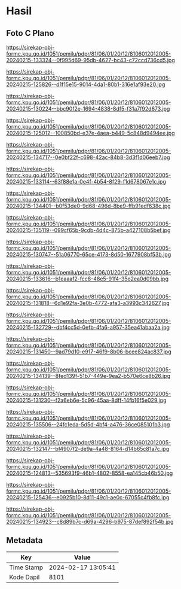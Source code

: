 # Hasil

## Foto C Plano

https://sirekap-obj-formc.kpu.go.id/1051/pemilu/pdpr/81/06/01/20/12/8106012012005-20240215-133324--0f995d69-95db-4627-bc43-c72ccd736cd5.jpg

https://sirekap-obj-formc.kpu.go.id/1051/pemilu/pdpr/81/06/01/20/12/8106012012005-20240215-125826--d1f15e15-9014-4da1-80b1-316e1af93e20.jpg

https://sirekap-obj-formc.kpu.go.id/1051/pemilu/pdpr/81/06/01/20/12/8106012012005-20240215-130224--bbc90f2e-1694-4838-8df5-f31a7f92d673.jpg

https://sirekap-obj-formc.kpu.go.id/1051/pemilu/pdpr/81/06/01/20/12/8106012012005-20240215-125012--100850bd-e37e-4aea-b449-5c848d9494ee.jpg

https://sirekap-obj-formc.kpu.go.id/1051/pemilu/pdpr/81/06/01/20/12/8106012012005-20240215-134717--0e0bf22f-c698-42ac-84b8-3d3f1d06eeb7.jpg

https://sirekap-obj-formc.kpu.go.id/1051/pemilu/pdpr/81/06/01/20/12/8106012012005-20240215-133114--63f88e1a-0e4f-4b54-8f29-f1d678067e1c.jpg

https://sirekap-obj-formc.kpu.go.id/1051/pemilu/pdpr/81/06/01/20/12/8106012012005-20240215-134401--b0f53de0-9d68-496d-8be9-ffb91edf638c.jpg

https://sirekap-obj-formc.kpu.go.id/1051/pemilu/pdpr/81/06/01/20/12/8106012012005-20240215-135119--099cf65b-9cdb-4d4c-875b-a427108b5bef.jpg

https://sirekap-obj-formc.kpu.go.id/1051/pemilu/pdpr/81/06/01/20/12/8106012012005-20240215-130747--51a06770-65ce-4173-8d50-1677908bf53b.jpg

https://sirekap-obj-formc.kpu.go.id/1051/pemilu/pdpr/81/06/01/20/12/8106012012005-20240215-133616--b1eaaaf2-fcc8-48e5-91f4-35e2ea0d09bb.jpg

https://sirekap-obj-formc.kpu.go.id/1051/pemilu/pdpr/81/06/01/20/12/8106012012005-20240215-131818--6d1e92fa-3e0b-4772-afa3-a3993c342627.jpg

https://sirekap-obj-formc.kpu.go.id/1051/pemilu/pdpr/81/06/01/20/12/8106012012005-20240215-132729--dbf4cc5d-0efb-4fa6-a957-35ea41abaa2a.jpg

https://sirekap-obj-formc.kpu.go.id/1051/pemilu/pdpr/81/06/01/20/12/8106012012005-20240215-131450--9ad79d10-e917-46f9-8b06-bcee824ac837.jpg

https://sirekap-obj-formc.kpu.go.id/1051/pemilu/pdpr/81/06/01/20/12/8106012012005-20240215-134139--8fed139f-51b7-449e-9ea2-b570e6ce8b26.jpg

https://sirekap-obj-formc.kpu.go.id/1051/pemilu/pdpr/81/06/01/20/12/8106012012005-20240215-131230--f2a6eb6e-5c96-45aa-8dff-14fb16f5e029.jpg

https://sirekap-obj-formc.kpu.go.id/1051/pemilu/pdpr/81/06/01/20/12/8106012012005-20240215-135506--24fc1eda-5d5d-4bf4-a476-36ce085101b3.jpg

https://sirekap-obj-formc.kpu.go.id/1051/pemilu/pdpr/81/06/01/20/12/8106012012005-20240215-132147--bf4907f2-de9a-4a48-8164-d14b65c81a7c.jpg

https://sirekap-obj-formc.kpu.go.id/1051/pemilu/pdpr/81/06/01/20/12/8106012012005-20240215-124813--535693f9-46b1-4802-8558-ea145cb46b50.jpg

https://sirekap-obj-formc.kpu.go.id/1051/pemilu/pdpr/81/06/01/20/12/8106012012005-20240215-125436--e0925b10-8d11-49c1-ae0c-67055c4fb8fc.jpg

https://sirekap-obj-formc.kpu.go.id/1051/pemilu/pdpr/81/06/01/20/12/8106012012005-20240215-134923--c8d89b7c-d69a-4296-b975-87def892f54b.jpg


## Metadata

| Key        | Value               |
| ---------- | ------------------- |
| Time Stamp | 2024-02-17 13:05:41 |
| Kode Dapil | 8101                |



